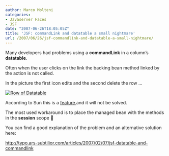 ```yaml
---
author: Marco Molteni
categories:
- Javaserver Faces
- JSF
date: "2007-06-26T18:05:05Z"
title: 'JSF: commandLink and datatable a small nightmare'
url: /2007/06/26/jsf-commandlink-and-datatable-a-small-nightmare/
---
```

Many developers had problems using a **commandLink** in a column&#8217;s **datatable**.
  
Often when the user clicks on the link the backing bean method linked by the action is not called.

In the picture the first icon edits and the second delete the row &#8230;

[![Row of Datatable](http://molteni.files.wordpress.com/2007/06/table_row.png)](http://molteni.files.wordpress.com/2007/06/table_row.png "Row of Datatable")

According to Sun this is a <a href="https://javaserverfaces.dev.java.net/issues/show_bug.cgi?id=69" target="_blank">feature </a>and it will not be solved.

The most used workaround is to place the managed bean with the methods in the **session** scope 🙁

You can find a good explanation of the problem and an alternative solution here:
  
 <http://typo.ars-subtilior.com/articles/2007/02/07/jsf-datatable-and-commandlink>
